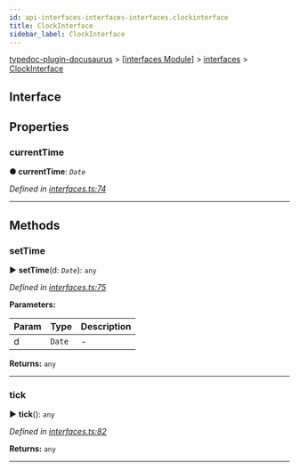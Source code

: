```yaml
---
id: api-interfaces-interfaces-interfaces.clockinterface
title: ClockInterface
sidebar_label: ClockInterface
---
```


[typedoc-plugin-docusaurus](api-readme.md) > [[interfaces Module]](api-modules-interfaces-module.md) > [interfaces](api-modules-interfaces-interfaces.md) > [ClockInterface](api-interfaces-interfaces-interfaces.clockinterface.md)



## Interface


## Properties
<a id="currenttime"></a>

###  currentTime

**●  currentTime**:  *`Date`* 

*Defined in [interfaces.ts:74](https://github.com/OffGridNetworks/typedoc-plugin-docusaurus/blob/master/tests/src/interfaces.ts#L74)*





___


## Methods
<a id="settime"></a>

###  setTime

► **setTime**(d: *`Date`*): `any`



*Defined in [interfaces.ts:75](https://github.com/OffGridNetworks/typedoc-plugin-docusaurus/blob/master/tests/src/interfaces.ts#L75)*



**Parameters:**

| Param | Type | Description |
| ------ | ------ | ------ |
| d | `Date`   |  - |





**Returns:** `any`





___

<a id="tick"></a>

###  tick

► **tick**(): `any`



*Defined in [interfaces.ts:82](https://github.com/OffGridNetworks/typedoc-plugin-docusaurus/blob/master/tests/src/interfaces.ts#L82)*





**Returns:** `any`





___


